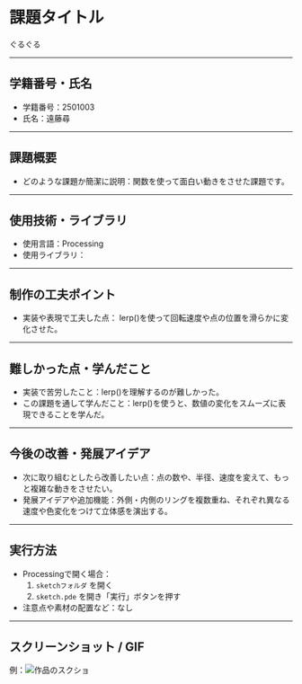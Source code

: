 # 課題タイトル
ぐるぐる

---

## 学籍番号・氏名
- 学籍番号：2501003
- 氏名：遠藤尋

---

## 課題概要
- どのような課題か簡潔に説明：関数を使って面白い動きをさせた課題です。

---

## 使用技術・ライブラリ
- 使用言語：Processing 
- 使用ライブラリ：

---

## 制作の工夫ポイント
- 実装や表現で工夫した点：
  lerp()を使って回転速度や点の位置を滑らかに変化させた。

---

## 難しかった点・学んだこと
- 実装で苦労したこと：lerp()を理解するのが難しかった。 
- この課題を通して学んだこと：lerp()を使うと、数値の変化をスムーズに表現できることを学んだ。
  
---

## 今後の改善・発展アイデア
- 次に取り組むとしたら改善したい点：点の数や、半径、速度を変えて、もっと複雑な動きをさせたい。
- 発展アイデアや追加機能：外側・内側のリングを複数重ね、それぞれ異なる速度や色変化をつけて立体感を演出する。

---

## 実行方法
- Processingで開く場合：
  1. `sketchフォルダ` を開く
  2. `sketch.pde` を開き「実行」ボタンを押す
- 注意点や素材の配置など：なし
---

## スクリーンショット / GIF
例：![作品のスクショ](images/スクリーンショット2025-09-25140424.png)
